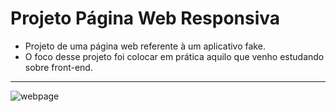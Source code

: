 # Projeto Página Web Responsiva
  
  - Projeto de uma página web referente à um aplicativo fake.
  - O foco desse projeto foi colocar em prática aquilo que venho estudando sobre front-end.

---

![webpage](https://imgur.com/a/IVNSRLE)
